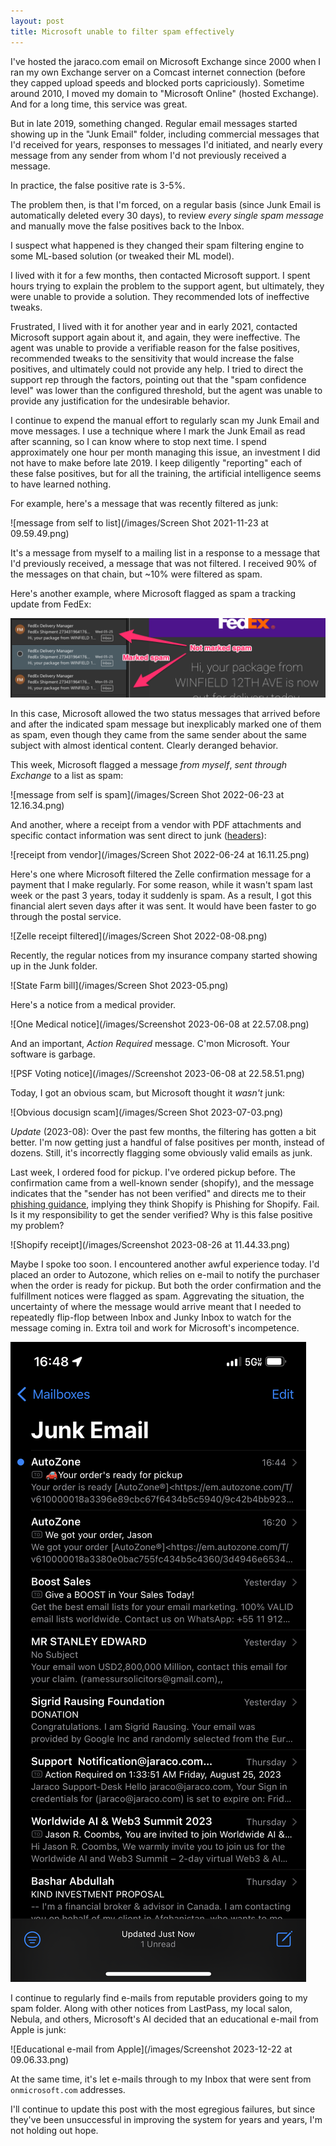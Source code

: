 ```yaml
---
layout: post
title: Microsoft unable to filter spam effectively
---
```


I've hosted the jaraco.com email on Microsoft Exchange since 2000 when I ran my own Exchange server on a Comcast internet connection (before they capped upload speeds and blocked ports capriciously). Sometime around 2010, I moved my domain to "Microsoft Online" (hosted Exchange). And for a long time, this service was great.

But in late 2019, something changed. Regular email messages started showing up in the "Junk Email" folder, including commercial messages that I'd received for years, responses to messages I'd initiated, and nearly every message from any sender from whom I'd not previously received a message.

In practice, the false positive rate is 3-5%.

The problem then, is that I'm forced, on a regular basis (since Junk Email is automatically deleted every 30 days), to review _every single spam message_ and manually move the false positives back to the Inbox.

I suspect what happened is they changed their spam filtering engine to some ML-based solution (or tweaked their ML model).

I lived with it for a few months, then contacted Microsoft support. I spent hours trying to explain the problem to the support agent, but ultimately, they were unable to provide a solution. They recommended lots of ineffective tweaks.

Frustrated, I lived with it for another year and in early 2021, contacted Microsoft support again about it, and again, they were ineffective. The agent was unable to provide a verifiable reason for the false positives, recommended tweaks to the sensitivity that would increase the false positives, and ultimately could not provide any help. I tried to direct the support rep through the factors, pointing out that the "spam confidence level" was lower than the configured threshold, but the agent was unable to provide any justification for the undesirable behavior.

I continue to expend the manual effort to regularly scan my Junk Email and move messages. I use a technique where I mark the Junk Email as read after scanning, so I can know where to stop next time. I spend approximately one hour per month managing this issue, an investment I did not have to make before late 2019. I keep diligently "reporting" each of these false positives, but for all the training, the artificial intelligence seems to have learned nothing.

For example, here's a message that was recently filtered as junk:

![message from self to list](/images/Screen Shot 2021-11-23 at 09.59.49.png)

It's a message from myself to a mailing list in a response to a message that I'd previously received, a message that was not filtered. I received 90% of the messages on that chain, but \~10% were filtered as spam.

Here's another example, where Microsoft flagged as spam a tracking update from FedEx:

![tracking update from FedEx](/images/bad-spam-filter-2022-05.png)

In this case, Microsoft allowed the two status messages that arrived before and after the indicated spam message but inexplicably marked one of them as spam, even though they came from the same sender about the same subject with almost identical content. Clearly deranged behavior.

This week, Microsoft flagged a message _from myself_, _sent through Exchange_ to a list as spam:

![message from self is spam](/images/Screen Shot 2022-06-23 at 12.16.34.png)

And another, where a receipt from a vendor with PDF attachments and specific contact information was sent direct to junk ([headers](https://gist.github.com/3e11f79d99b99b8e6154db039a3f89ac)):

![receipt from vendor](/images/Screen Shot 2022-06-24 at 16.11.25.png)

Here's one where Microsoft filtered the Zelle confirmation message for a payment that I make regularly. For some reason, while it wasn't spam last week or the past 3 years, today it suddenly is spam. As a result, I got this financial alert seven days after it was sent. It would have been faster to go through the postal service.

![Zelle receipt filtered](/images/Screen Shot 2022-08-08.png)

Recently, the regular notices from my insurance company started showing up in the Junk folder.

![State Farm bill](/images/Screen Shot 2023-05.png)

Here's a notice from a medical provider.

![One Medical notice](/images/Screenshot 2023-06-08 at 22.57.08.png)

And an important, _Action Required_ message. C'mon Microsoft. Your software is garbage.

![PSF Voting notice](/images//Screenshot 2023-06-08 at 22.58.51.png)

Today, I got an obvious scam, but Microsoft thought it _wasn't_ junk:

![Obvious docusign scam](/images/Screen Shot 2023-07-03.png)

_Update_ (2023-08): Over the past few months, the filtering has gotten a bit better. I'm now getting just a handful of false positives per month, instead of dozens. Still, it's incorrectly flagging some obviously valid emails as junk.

Last week, I ordered food for pickup. I've ordered pickup before. The confirmation came from a well-known sender (shopify), and the message indicates that the "sender has not been verified" and directs me to their [phishing guidance](https://support.microsoft.com/en-us/office/phishing-and-suspicious-behaviour-0d882ea5-eedc-4bed-aebc-079ffa1105a3?redirectSourcePath=%252farticle%252f3d44102b-6ce3-4f7c-a359-b623bec82206), implying they think Shopify is Phishing for Shopify. Fail. Is it my responsibility to get the sender verified? Why is this false positive my problem?

![Shopify receipt](/images/Screenshot 2023-08-26 at 11.44.33.png)

Maybe I spoke too soon. I encountered another awful experience today. I'd placed an order to Autozone, which relies on e-mail to notify the purchaser when the order is ready for pickup. But both the order confirmation and the fulfillment notices were flagged as spam. Aggrevating the situation, the uncertainty of where the message would arrive meant that I needed to repeatedly flip-flop between Inbox and Junky Inbox to watch for the message coming in. Extra toil and work for Microsoft's incompetence.

![Autozone messages in Junk Email](/images/IMG_0872.PNG)

I continue to regularly find e-mails from reputable providers going to my spam folder. Along with other notices from LastPass, my local salon, Nebula, and others, Microsoft's AI decided that an educational e-mail from Apple is junk:

![Educational e-mail from Apple](/images/Screenshot 2023-12-22 at 09.06.33.png)

At the same time, it's let e-mails through to my Inbox that were sent from `onmicrosoft.com` addresses.

I'll continue to update this post with the most egregious failures, but since they've been unsuccessful in improving the system for years and years, I'm not holding out hope.
